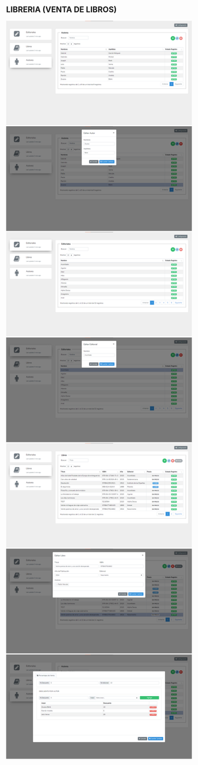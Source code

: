 ## LIBRERIA (VENTA DE LIBROS)

<p align="center">
<img src="https://github.com/ACJean/AJLibreria/blob/master/capturas/autores.png">
<img src="https://github.com/ACJean/AJLibreria/blob/master/capturas/autores-modal.png">
<img src="https://github.com/ACJean/AJLibreria/blob/master/capturas/editoriales.png">
<img src="https://github.com/ACJean/AJLibreria/blob/master/capturas/editoriales-modal.png">
<img src="https://github.com/ACJean/AJLibreria/blob/master/capturas/libros.png">
<img src="https://github.com/ACJean/AJLibreria/blob/master/capturas/libro-modal.png">
<img src="https://github.com/ACJean/AJLibreria/blob/master/capturas/configuracion.png">
</p>
